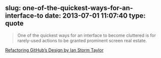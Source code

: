 slug: one-of-the-quickest-ways-for-an-interface-to
date: 2013-07-01 11:07:40
type: quote
---

> One of the quickest ways for an interface to become cluttered is for rarely-used actions to be granted prominent screen real estate.

[Refactoring GitHub’s Design by Ian Storm Taylor](http://ianstormtaylor.com/refactoring-githubs-design/)
